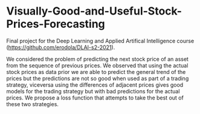 # Visually-Good-and-Useful-Stock-Prices-Forecasting

Final project for the Deep Learning and Applied Artifical Intelligence course (https://github.com/erodola/DLAI-s2-2021).

We considered the problem of predicting the next stock price of an asset from the sequence of previous prices. We observed that using the actual stock prices as data prior we are able to predict the general trend of the prices but the predictions are not so good when used as part of a trading strategy, viceversa using the differences of adjacent prices gives good models for the trading strategy but with bad predictions for the actual prices. We propose a loss function that attempts to take the best out of these two strategies.
